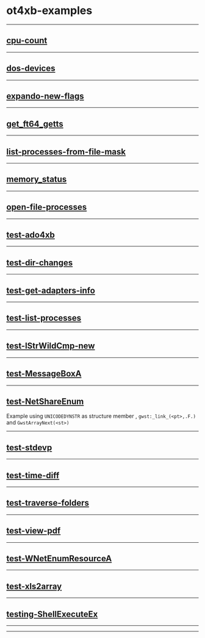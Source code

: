 # ot4xb-examples   
------ 
 
## [cpu-count](cpu-count)         
          
 
          
----          
## [dos-devices](dos-devices)         
          
 
          
----          
## [expando-new-flags](expando-new-flags)         
          
 
          
----          
## [get_ft64_getts](get_ft64_getts)         
          
 
          
----          
## [list-processes-from-file-mask](list-processes-from-file-mask)         
          
 
          
----          
## [memory_status](memory_status)         
          
 
          
----          
## [open-file-processes](open-file-processes)         
          
 
          
----          
## [test-ado4xb](test-ado4xb)         
          
 
          
----          
## [test-dir-changes](test-dir-changes)         
          
 
          
----          
## [test-get-adapters-info](test-get-adapters-info)         
          
 
          
----          
## [test-list-processes](test-list-processes)         
          
 
          
----          
## [test-lStrWildCmp-new](test-lStrWildCmp-new)         
          
 
          
----          
## [test-MessageBoxA](test-MessageBoxA)         
          
 
          
----          
## [test-NetShareEnum](test-NetShareEnum)         
          
Example using `UNICODEDYNSTR` as structure member ,  `gwst:_link_(<pt>,.F.)` and `GwstArrayNext(<st>)` 

          
----          
## [test-stdevp](test-stdevp)         
          
 
          
----          
## [test-time-diff](test-time-diff)         
          
 
          
----          
## [test-traverse-folders](test-traverse-folders)         
          
 
          
----          
## [test-view-pdf](test-view-pdf)         
          
 
          
----          
## [test-WNetEnumResourceA](test-WNetEnumResourceA)         
          
 
          
----          
## [test-xls2array](test-xls2array)         
          
 
          
----          
## [testing-ShellExecuteEx](testing-ShellExecuteEx)         
          
 
          
----          
------ 

